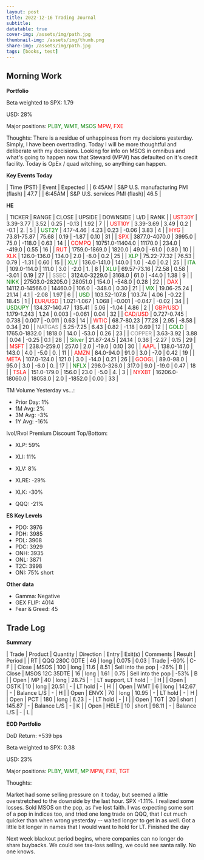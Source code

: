 ```yaml
---
layout: post
title: 2022-12-16 Trading Journal 
subtitle: 
datatable: true
cover-img: /assets/img/path.jpg
thumbnail-img: /assets/img/thumb.png
share-img: /assets/img/path.jpg
tags: [books, test]
---
```



## Morning Work


**Portfolio**

Beta weighted to SPX: 1.79

USD: 28%

Major positions:  <span style="color:green">PLBY, WMT, MSOS</span><span style="color:red">  MPW, FXE</span>

Thoughts: There is a residue of unhappiness from my decisions yesterday.  Simply, I have been overtrading.  Today I will be more thoughtful and deliberate with my decisions.  Looking for info on MSOS in omnibus and what's going to happen now that Steward (MPW) has defaulted on it's credit facility.  Today is OpEx / quad witching, so anything can happen.  


**Key Events Today**

| Time (PST) | Event | Expected |
| 6:45AM | S&P U.S. manufacturing PMI (flash) | 47.7 |
| 6:45AM | S&P U.S. services PMI (flash)| 46.5 |

**HE**

<div class="datatable-begin"></div>

| TICKER | RANGE | CLOSE | UPSIDE | DOWNSIDE | U/D | RANK |
| <span style="color:red">UST30Y</span>	| 3.39-3.77 | 3.52 | 0.25 | -0.13 | 1.92 | 7 |
| <span style="color:red">UST10Y</span>	| 3.39-3.69 | 3.49 | 0.2 | -0.1 | 2. | 5 |
| <span style="color:green">UST2Y</span>	| 4.17-4.46 | 4.23 | 0.23 | -0.06 | 3.83 | 4 |
| <span style="color:red">HYG</span>	| 73.81-75.87 | 75.68 | 0.19 | -1.87 | 0.10 | 31 |
| <span style="color:red">SPX</span>	| 3877.0-4070.0 | 3995.0 | 75.0 | -118.0 | 0.63 | 14 |
| <span style="color:red">COMPQ</span>	| 10751.0-11404.0 | 11170.0 | 234.0 | -419.0 | 0.55 | 16 |
| <span style="color:red">RUT</span>	| 1759.0-1869.0 | 1820.0 | 49.0 | -61.0 | 0.80 | 10 |
| <span style="color:red">XLK</span>	| 126.0-136.0 | 134.0 | 2.0 | -8.0 | 0.2 | 25 |
| <span style="color:green">XLP</span>	| 75.22-77.32 | 76.53 | 0.79 | -1.31 | 0.60 | 15 |
| <span style="color:green">XLV</span>	| 136.0-141.0 | 140.0 | 1.0 | -4.0 | 0.2 | 25 |
| <span style="color:green">ITA</span>	| 109.0-114.0 | 111.0 | 3.0 | -2.0 | 1. | 8 |
| <span style="color:green">XLU</span>	| 69.57-73.16 | 72.58 | 0.58 | -3.01 | 0.19 | 27 |
| <span style="color:grey">SSEC</span>	| 3124.0-3229.0 | 3168.0 | 61.0 | -44.0 | 1.38 | 9 |
| <span style="color:green">NIKK</span>	| 27503.0-28205.0 | 28051.0 | 154.0 | -548.0 | 0.28 | 22 |
| <span style="color:red">DAX</span>	| 14112.0-14566.0 | 14460.0 | 106.0 | -348.0 | 0.30 | 21 |
| <span style="color:green">VIX</span>	| 19.06-25.24 | 21.14 | 4.1 | -2.08 | 1.97 | 6 |
| <span style="color:green">USD</span>	| 103.52-107.8 | 103.74 | 4.06 | -0.22 | 18.45 | 1 |
| <span style="color:red">EUR/USD</span>	| 1.021-1.067 | 1.068 | -0.001 | -0.047 | -0.02 | 34 |
| <span style="color:green">USD/JPY</span>	| 134.37-140.47 | 135.41 | 5.06 | -1.04 | 4.86 | 2 |
| <span style="color:red">GBP/USD</span>	| 1.179-1.243 | 1.24 | 0.003 | -0.061 | 0.04 | 32 |
| <span style="color:red">CAD/USD</span>	| 0.727-0.745 | 0.738 | 0.007 | -0.011 | 0.63 | 14 |
| <span style="color:red">WTIC</span>	| 68.7-80.23 | 77.28 | 2.95 | -8.58 | 0.34 | 20 |
| <span style="color:grey">NATGAS</span>	| 5.25-7.25 | 6.43 | 0.82 | -1.18 | 0.69 | 12 |
| <span style="color:green">GOLD</span>	| 1765.0-1832.0 | 1818.0 | 14.0 | -53.0 | 0.26 | 23 |
| <span style="color:grey">COPPER</span>	| 3.63-3.92 | 3.88 | 0.04 | -0.25 | 0.1 | 28 |
| <span style="color:green">Silver</span>	| 21.87-24.5 | 24.14 | 0.36 | -2.27 | 0.15 | 29 |
| <span style="color:red">MSFT</span>	| 238.0-259.0 | 257.0 | 2.0 | -19.0 | 0.10 | 30 |
| <span style="color:red">AAPL</span>	| 138.0-147.0 | 143.0 | 4.0 | -5.0 | 0. | 11 |
| <span style="color:red">AMZN</span>	| 84.0-94.0 | 91.0 | 3.0 | -7.0 | 0.42 | 19 |
| <span style="color:red">META</span>	| 107.0-124.0 | 121.0 | 3.0 | -14.0 | 0.21 | 26 |
| <span style="color:red">GOOGL</span>	| 89.0-98.0 | 95.0 | 3.0 | -6.0 | 0. | 17 |
| <span style="color:green">NFLX</span>	| 298.0-326.0 | 317.0 | 9.0 | -19.0 | 0.47 | 18 |
| <span style="color:red">TSLA</span>	| 151.0-179.0 | 156.0 | 23.0 | -5.0 | 4. | 3 |
| <span style="color:red">NYXBT</span>	| 16206.0-18060.0 | 18058.0 | 2.0 | -1852.0 | 0.00 | 33 |




<div class="datatable-end"></div>

TM Volume Yesterday vs...: 

- Prior Day: 1%
- 1M Avg: 2%
- 3M Avg: -3%
- 1Y Avg: -16%

Ivol/Rvol Premium Discount Top/Bottom:

- XLP: 59%
- XLI: 11%
- XLV: 8%

- XLRE: -29%
- XLK: -30%
- QQQ: -21%


**ES Key Levels**

- PDO:  3976
- PDH:  3985
- PDL:  3908
- PDC:  3929
- ONH:  3935
- ONL:  3871
- T2C:  3998
- ONI: 75% short


**Other data**

- Gamma:  Negative
- GEX FLIP:  4014
- Fear & Greed: 45

## Trade Log

**Summary**

| Trade | Product | Quantity | Direction | Entry | Exit(s) | Comments | Result | Period |
| RT | QQQ 280C 0DTE | 46 | long | 0.075 | 0.03 | Trade | -60% | C-F |
| Close | MSOS | 100 | long | 11.6 | 8.51 | Sell into the pop | -26% | B |
| Close | MSOS 12C 35DTE | 16 | long | 1.61 | 0.75 | Sell into the pop | -53% | B |
| Open | MP | 40 | long | 28.75 | - | LT support, LT hold | - | H |
| Open | OSTK | 10 | long | 20.51 | - | LT hold | - | H |
| Open | WMT | 6 | long | 142.67 | - | Balance L/S | - | H |
| Open | ENVX | 70 | long | 10.95 | - | LT hold | - | H |
| Open | PCT | 180 | long | 6.23 | - | LT hold | - | I |
| Open | TGT | 20 | short | 145.87 | - | Balance L/S | - | K |
| Open | HELE | 10 | short | 98.11 | - | Balance L/S | - | L |

**EOD Portfolio**

DoD Return: +539 bps

Beta weighted to SPX: 0.38

USD: 23%

Major positions:  <span style="color:green">PLBY, WMT, MP</span><span style="color:red">  MPW, FXE, TGT</span>

Thoughts:

Market had some selling pressure on it today, but seemed a little overstretched to the downside by the last hour.  SPX -1.11%. I realized some losses. Sold MSOS on the pop, as I've lost faith.  I was expecting some sort of a pop in indices too, and tried one long trade on QQQ, that I cut much quicker than when wrong yesterday -- waited longer to get in as well.  Got a little bit longer in names that I would want to hold for LT. Finished the day  

Next week blackout period begins, where companies can no longer do share buybacks.  We could see tax-loss selling, we could see santa rally.  No one knows.
